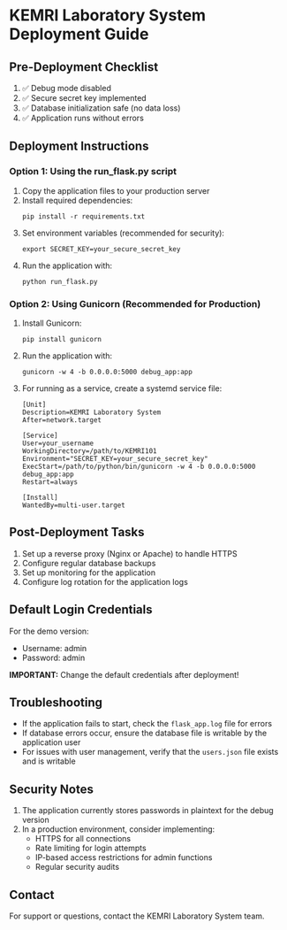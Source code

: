 # KEMRI Laboratory System Deployment Guide

## Pre-Deployment Checklist

1. ✅ Debug mode disabled
2. ✅ Secure secret key implemented 
3. ✅ Database initialization safe (no data loss)
4. ✅ Application runs without errors

## Deployment Instructions

### Option 1: Using the run_flask.py script

1. Copy the application files to your production server
2. Install required dependencies:
   ```
   pip install -r requirements.txt
   ```
3. Set environment variables (recommended for security):
   ```
   export SECRET_KEY=your_secure_secret_key
   ```
4. Run the application with:
   ```
   python run_flask.py
   ```

### Option 2: Using Gunicorn (Recommended for Production)

1. Install Gunicorn:
   ```
   pip install gunicorn
   ```
2. Run the application with:
   ```
   gunicorn -w 4 -b 0.0.0.0:5000 debug_app:app
   ```
3. For running as a service, create a systemd service file:
   ```
   [Unit]
   Description=KEMRI Laboratory System
   After=network.target

   [Service]
   User=your_username
   WorkingDirectory=/path/to/KEMRI101
   Environment="SECRET_KEY=your_secure_secret_key"
   ExecStart=/path/to/python/bin/gunicorn -w 4 -b 0.0.0.0:5000 debug_app:app
   Restart=always

   [Install]
   WantedBy=multi-user.target
   ```

## Post-Deployment Tasks

1. Set up a reverse proxy (Nginx or Apache) to handle HTTPS
2. Configure regular database backups
3. Set up monitoring for the application
4. Configure log rotation for the application logs

## Default Login Credentials

For the demo version:
- Username: admin
- Password: admin

**IMPORTANT:** Change the default credentials after deployment!

## Troubleshooting

- If the application fails to start, check the `flask_app.log` file for errors
- If database errors occur, ensure the database file is writable by the application user
- For issues with user management, verify that the `users.json` file exists and is writable

## Security Notes

1. The application currently stores passwords in plaintext for the debug version
2. In a production environment, consider implementing:
   - HTTPS for all connections
   - Rate limiting for login attempts
   - IP-based access restrictions for admin functions
   - Regular security audits

## Contact

For support or questions, contact the KEMRI Laboratory System team. 